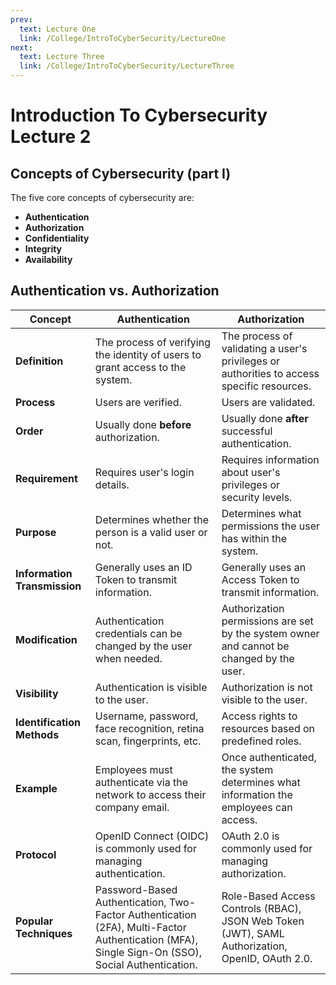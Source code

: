 ```yaml
---
prev:
  text: Lecture One
  link: /College/IntroToCyberSecurity/LectureOne
next:
  text: Lecture Three
  link: /College/IntroToCyberSecurity/LectureThree
---
```


# Introduction To Cybersecurity Lecture 2

## Concepts of Cybersecurity (part I)

The five core concepts of cybersecurity are:

- **Authentication**
- **Authorization**
- **Confidentiality**
- **Integrity**
- **Availability**

## Authentication vs. Authorization

| **Concept**                  | **Authentication**                                                                                                                              | **Authorization**                                                                               |
| ---------------------------- | ----------------------------------------------------------------------------------------------------------------------------------------------- | ----------------------------------------------------------------------------------------------- |
| **Definition**               | The process of verifying the identity of users to grant access to the system.                                                                   | The process of validating a user's privileges or authorities to access specific resources.      |
| **Process**                  | Users are verified.                                                                                                                             | Users are validated.                                                                            |
| **Order**                    | Usually done **before** authorization.                                                                                                          | Usually done **after** successful authentication.                                               |
| **Requirement**              | Requires user's login details.                                                                                                                  | Requires information about user's privileges or security levels.                                |
| **Purpose**                  | Determines whether the person is a valid user or not.                                                                                           | Determines what permissions the user has within the system.                                     |
| **Information Transmission** | Generally uses an ID Token to transmit information.                                                                                             | Generally uses an Access Token to transmit information.                                         |
| **Modification**             | Authentication credentials can be changed by the user when needed.                                                                              | Authorization permissions are set by the system owner and cannot be changed by the user.        |
| **Visibility**               | Authentication is visible to the user.                                                                                                          | Authorization is not visible to the user.                                                       |
| **Identification Methods**   | Username, password, face recognition, retina scan, fingerprints, etc.                                                                           | Access rights to resources based on predefined roles.                                           |
| **Example**                  | Employees must authenticate via the network to access their company email.                                                                      | Once authenticated, the system determines what information the employees can access.            |
| **Protocol**                 | OpenID Connect (OIDC) is commonly used for managing authentication.                                                                             | OAuth 2.0 is commonly used for managing authorization.                                          |
| **Popular Techniques**       | Password-Based Authentication, Two-Factor Authentication (2FA), Multi-Factor Authentication (MFA), Single Sign-On (SSO), Social Authentication. | Role-Based Access Controls (RBAC), JSON Web Token (JWT), SAML Authorization, OpenID, OAuth 2.0. |

